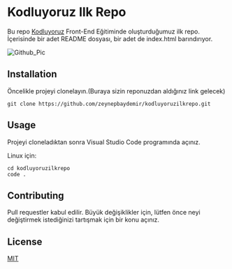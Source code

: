 # Kodluyoruz Ilk Repo

Bu repo [Kodluyoruz](https://www.kodluyoruz.org) Front-End Eğitiminde oluşturduğumuz ilk repo. İçerisinde bir adet README dosyası, bir adet de index.html barındırıyor.

![Github_Pic](https://user-images.githubusercontent.com/78684394/124325707-cd874c80-db8d-11eb-8597-1337d9eb501e.PNG)

## Installation

Öncelikle projeyi clonelayın.(Buraya sizin reponuzdan aldığınız link gelecek)

``` 
git clone https://github.com/zeynepbaydemir/kodluyoruzilkrepo.git 
```

## Usage

Projeyi cloneladıktan sonra Visual Studio Code programında açınız.

Linux için:
``` 
cd kodluyoruzilkrepo
code . 
```

## Contributing
Pull requestler kabul edilir. Büyük değişiklikler için, lütfen önce neyi değiştirmek istediğinizi tartışmak için bir konu açınız.

## License
[MIT](https://choosealicense.com/licenses/mit/)